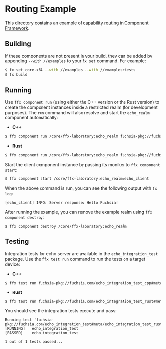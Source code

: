 # Routing Example

This directory contains an example of
[capability routing](/docs/concepts/components/component_manifests#capability-routing)
in [Component Framework](/docs/concepts/components/introduction.md).

## Building

If these components are not present in your build, they can be added by
appending `--with //examples` to your `fx set` command. For example:

```bash
$ fx set core.x64 --with //examples --with //examples:tests
$ fx build
```

## Running

Use `ffx component run` (using either the C++ version or the Rust version) to
create the component instances inside a restricted realm (for development
purposes). The `run` command will also resolve and start the
`echo_realm` component automatically:

-   **C++**

```bash
$ ffx component run /core/ffx-laboratory:echo_realm fuchsia-pkg://fuchsia.com/components-routing-example-cpp#meta/echo_realm.cm
```

-   **Rust**

```bash
$ ffx component run /core/ffx-laboratory:echo_realm fuchsia-pkg://fuchsia.com/components-routing-example-rust#meta/echo_realm.cm
```

Start the client component instance by passing its moniker to
`ffx component start`:

```bash
$ ffx component start /core/ffx-laboratory:echo_realm/echo_client
```

When the above command is run, you can see the following output with `fx log`:

```
[echo_client] INFO: Server response: Hello Fuchsia!
```

After running the example, you can remove the example realm using
`ffx component destroy`:

```bash
$ ffx component destroy /core/ffx-laboratory:echo_realm
```

## Testing

Integration tests for echo server are available in the `echo_integration_test`
package. Use the `ffx test run` command to run the tests on a target device:

-   **C++**

```bash
$ ffx test run fuchsia-pkg://fuchsia.com/echo_integration_test_cpp#meta/echo_integration_test.cm
```

-   **Rust**

```bash
$ ffx test run fuchsia-pkg://fuchsia.com/echo_integration_test_rust#meta/echo_integration_test.cm
```

You should see the integration tests execute and pass:

```
Running test 'fuchsia-pkg://fuchsia.com/echo_integration_test#meta/echo_integration_test_rust.cm'
[RUNNING]	echo_integration_test
[PASSED]	echo_integration_test

1 out of 1 tests passed...
```
